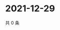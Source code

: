 # 2021-12-29

共 0 条

<!-- BEGIN WEIBO -->
<!-- 最后更新时间 Wed Dec 29 2021 03:09:53 GMT+0800 (China Standard Time) -->

<!-- END WEIBO -->
